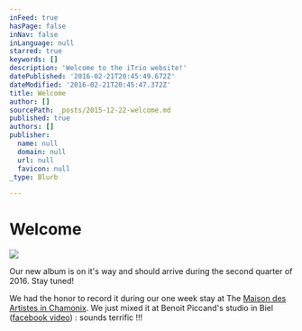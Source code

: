 ```yaml
---
inFeed: true
hasPage: false
inNav: false
inLanguage: null
starred: true
keywords: []
description: 'Welcome to the iTrio website!'
datePublished: '2016-02-21T20:45:49.672Z'
dateModified: '2016-02-21T20:45:47.372Z'
title: Welcome
author: []
sourcePath: _posts/2015-12-22-welcome.md
published: true
authors: []
publisher:
  name: null
  domain: null
  url: null
  favicon: null
_type: Blurb

---
```

# Welcome
![](https://the-grid-user-content.s3-us-west-2.amazonaws.com/f7a0d22b-da0b-4ec2-b24b-1848f58abd7a.gif)

Our new album is on it's way and should arrive during the second quarter of 2016\. Stay tuned!

We had the honor to record it during our one week stay at The [Maison des Artistes in Chamonix][0].  We just mixed it at Benoit Piccand's studio in Biel ([facebook video][1]) : sounds terrific !!!

[0]: https://maisondesartistes-chamonix.com/
[1]: https://www.facebook.com/benoit.piccand/videos/588665271288466/